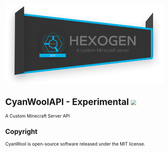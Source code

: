 ![](https://raw.githubusercontent.com/DevWool/CyanWoolAPI/master/others/HEXOGEN_API_LOGO_REDESIGN_1.png)
# CyanWoolAPI - Experimental ![](https://codeship.com/projects/3e675050-5a28-0133-ef4a-0e6f49d10408/status?branch=master)

A Custom Minecraft Server API

Copyright
---------
CyanWool is open-source software released under the MIT license.
